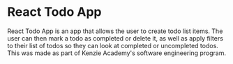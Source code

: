 # React Todo App
React Todo App is an app that allows the user to create todo list items.
The user can then mark a todo as completed or delete it, as well as apply filters to their list of todos so they can look at completed or uncompleted todos. This was made as part of Kenzie Academy's software engineering program.
